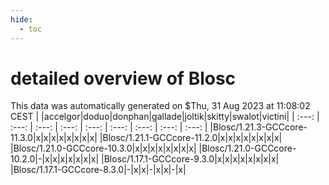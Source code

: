 ```yaml
---
hide:
  - toc
---
```


detailed overview of Blosc
==========================


This data was automatically generated on $Thu, 31 Aug 2023 at 11:08:02 CEST
| |accelgor|doduo|donphan|gallade|joltik|skitty|swalot|victini|
| :---: | :---: | :---: | :---: | :---: | :---: | :---: | :---: | :---: |
|Blosc/1.21.3-GCCcore-11.3.0|x|x|x|x|x|x|x|x|
|Blosc/1.21.1-GCCcore-11.2.0|x|x|x|x|x|x|x|x|
|Blosc/1.21.0-GCCcore-10.3.0|x|x|x|x|x|x|x|x|
|Blosc/1.21.0-GCCcore-10.2.0|-|x|x|x|x|x|x|x|
|Blosc/1.17.1-GCCcore-9.3.0|x|x|x|x|x|x|x|x|
|Blosc/1.17.1-GCCcore-8.3.0|-|x|x|-|x|x|-|x|
